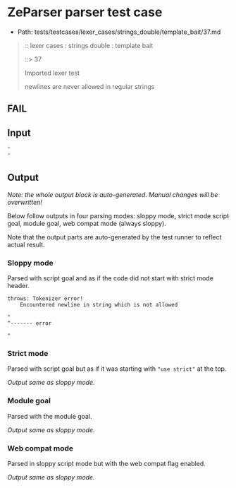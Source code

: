 # ZeParser parser test case

- Path: tests/testcases/lexer_cases/strings_double/template_bait/37.md

> :: lexer cases : strings double : template bait
>
> ::> 37
>
> Imported lexer test
>
> newlines are never allowed in regular strings

## FAIL

## Input

`````js
"
"
`````

## Output

_Note: the whole output block is auto-generated. Manual changes will be overwritten!_

Below follow outputs in four parsing modes: sloppy mode, strict mode script goal, module goal, web compat mode (always sloppy).

Note that the output parts are auto-generated by the test runner to reflect actual result.

### Sloppy mode

Parsed with script goal and as if the code did not start with strict mode header.

`````
throws: Tokenizer error!
    Encountered newline in string which is not allowed

"
^------- error

"
`````

### Strict mode

Parsed with script goal but as if it was starting with `"use strict"` at the top.

_Output same as sloppy mode._

### Module goal

Parsed with the module goal.

_Output same as sloppy mode._

### Web compat mode

Parsed in sloppy script mode but with the web compat flag enabled.

_Output same as sloppy mode._
